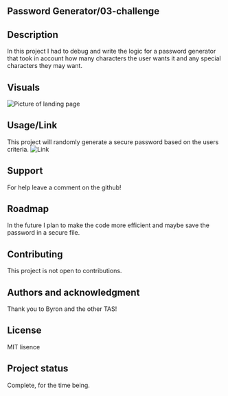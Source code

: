 ## Password Generator/03-challenge

## Description
In this project I had to debug and write the logic for a password generator that took in account how many characters the user wants it and any special characters they may want.

## Visuals
![Picture of landing page](https://github.com/zamorejake/03-passwordGenerator/blob/main/assets/pictures/demoSMALLER.png)

## Usage/Link
This project will randomly generate a secure password based on the users criteria.
![Link](https://zamorejake.github.io/03-passwordGenerator/)

## Support
For help leave a comment on the github!

## Roadmap
In the future I plan to make the code more efficient and maybe save the password in a secure file.

## Contributing
This project is not open to contributions.

## Authors and acknowledgment
Thank you to Byron and the other TAS!

## License
MIT lisence

## Project status
Complete, for the time being.